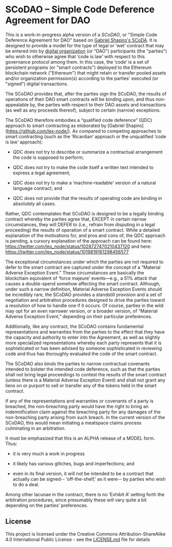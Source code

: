 # SCoDAO – Simple Code Deference Agreement for DAO

This is a work-in-progress alpha version of a *SCoDAO*, or "Simple Code Deference Agreement for DAO" based on [Gabriel Shapiro's SCoDA](https://github.com/lex-node/SCoDA-Simple-Code-Deference-Agreement-). It is designed to provide a model for the type of legal or ‘wet’ contract that may be entered into by [digital organization](https://aragon.org) (or "DAO") participants (the "parties") who wish to otherwise agree that ‘code is law’ with respect to this governance protocol among them. In this case, the ‘code’ is a set of persistent programs (or "smart contracts") deployed to the Ethereum blockchain network ("Ethereum") that might retain or transfer pooled assets and/or organization permission(s) according to the parties' executed (or "signed") digital transactions. 

The SCoDAO provides that, after the parties sign the SCoDAO, the results of operations of their DAO smart contracts will be binding upon, and thus non-appealable by, the parties with respect to their DAO assets and transactions (as well as any proceeds thereof), subject to certain (narrow) exceptions. 

The SCoDAO therefore embodies a “qualified code deference” (QDC) approach to smart contracting as eloborated by [Gabriel Shapiro] (https://github.com/lex-node/). As compared to competing approaches to smart contracting (such as the ‘Ricardian’ approach or the unqualified ‘code is law’ approach): 

* QDC does not try to describe or summarize a contractual arrangement the code is supposed to perform;

* QDC does not try to make the code itself a written text intended to express a legal agreement; 

* QDC does not try to make a ‘machine-readable’ version of a natural language contract; and 

* QDC does not provide that the results of operating code are binding in absolutely all cases.

Rather, QDC contemplates that SCoDAO is designed to be a legally binding contract whereby the parties agree that, EXCEPT in certain narrow circumstances, they will DEFER to (i.e., refrain from disputing in a legal proceeding) the results of operation of a smart contract. While a detailed explanation of the motivations for, and pros and cons of, the QDC approach is pending, a cursory explanation of the approach can be found here: 
https://twitter.com/lex_node/status/1028727470210437120 
and here: https://twitter.com/lex_node/status/1019819161298456577

The exceptional circumstances under which the parties are not required to defer to the smart contract are captured under the concept of a “Material Adverse Exception Event.” These circumstances are basically the blockchain equivalent of ‘force majeure’ events—e.g., a 51% attack that causes a double-spend somehow affecting the smart contract. Although, under such a narrow definition, Material Adverse Exception Events should be incredibly rare, the SCoDAO provides a standstill provision and a set of negotiation and arbitration procedures designed to drive the parties toward a resolution of how to handle one if it occurs. Of course, parties in the wild may opt for an even narrower version, or a broader version, of “Material Adverse Exception Event,” depending on their particular preferences.

Additionally, like any contract, the SCoDAO contains fundamental representations and warranties from the parties to the effect that they have the capacity and authority to enter into the Agreement, as well as slightly more specialized representations whereby each party represents that it is sophisticated or has been advised by someone sophisticated in reviewing code and thus has thoroughly evaluated the code of the smart contract. 

The SCoDAO also binds the parties to narrow contractual covenants intended to bolster the intended code deference, such as that the parties shall not bring legal proceedings to contest the results of the smart contract (unless there is a Material Adverse Exception Event) and shall not grant any liens on or purport to sell or transfer any of the tokens held in the smart contract. 

If any of the representations and warranties or covenants of a party is breached, the non-breaching party would have the right to bring an indemnification claim against the breaching party for any damages of the non-breaching party arising from such breach. In the current version of the SCoDAO, this would mean initiating a meatspace claims process culminating in an arbitration. 

It must be emphasized that this is an ALPHA release of a MODEL form. Thus: 

* it is very much a work in progress

* it likely has various glitches, bugs and imperfections; and 

* even in its final version, it will not be intended to be a contract that actually can be signed-- ‘off-the-shelf,’ as it were-- by parties who wish to do a deal. 

Among other lacunae in the contract, there is no ‘Exhibit A’ setting forth the arbitration procedures, since presumably these will vary quite a bit depending on the parties’ preferences. 

## License

This project is licensed under the Creative Commons Attribution-ShareAlike 4.0 International Public License - see the [LICENSE.md](LICENSE.md) file for details

